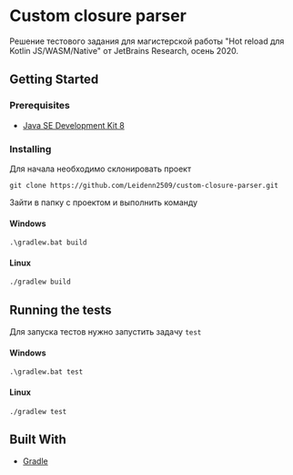 # Custom closure parser 
Решение тестового задания для магистерской работы "Hot reload для Kotlin JS/WASM/Native" от JetBrains Research, осень 2020.

## Getting Started

### Prerequisites

- [Java SE Development Kit 8](https://www.oracle.com/java/technologies/javase/javase-jdk8-downloads.html)

### Installing

Для начала необходимо склонировать проект

```
git clone https://github.com/Leidenn2509/custom-closure-parser.git
```

Зайти в папку с проектом и выполнить команду 

#### Windows
```
.\gradlew.bat build
```

#### Linux
```
./gradlew build
```

## Running the tests

Для запуска тестов нужно запустить задачу `test`

#### Windows
```
.\gradlew.bat test
```

#### Linux
```
./gradlew test
```

## Built With

* [Gradle](https://gradle.org/)
